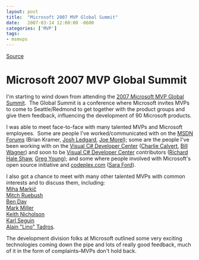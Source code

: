 ```yaml
---
layout: post
title:  "Microsoft 2007 MVP Global Summit"
date:   2007-03-14 12:00:00 -0600
categories: ['MVP']
tags:
- msmvps
---
```

[Source](http://blogs.msmvps.com/peterritchie/2007/03/15/microsoft-2007-mvp-global-summit/ "Permalink to Microsoft 2007 MVP Global Summit")

# Microsoft 2007 MVP Global Summit

I'm starting to wind down from attending the [2007 Microsoft MVP Global Summit][1].  The Global Summit is a conference where Microsoft invites MVPs to come to Seattle/Redmond to get together with the product groups and give them feedback, influencing the development of 90 Microsoft products.

I was able to meet face-to-face with many talented MVPs and Microsoft employees.  Some are people I've worked/communicated with on the [MSDN Forums][2] (Brian Kramer, [Josh Ledgard][3], [Joe Morel][3]); some are the people I've been working with on the [Visual C# Developer Center][4] ([Charlie Calvert][5], [Bill Wagner][6]) and soon to be [Visual C# Developer Center][4] contributors ([Richard Hale Shaw][7], [Greg Young][8]); and some where people involved with Microsoft's open source initiative and [codeplex.com][9] ([Sara Ford][10]).

I also got a chance to meet with many other talented MVPs with common interests and to discuss them, including:  
[Miha Markič][11]  
[Mitch Ruebush  
Ben Day][12]  
[Mark Miller  
Keith Nicholson][13]  
[Karl Seguin][14]  
[Alain "Lino" Tadros][15].

The development division folks at Microsoft outlined some very exciting technologies coming down the pipe and lots of really good feedback, much of it in the form of complaints–MVPs don't hold back.

[1]: https://mvp.support.microsoft.com/mvpsummit
[2]: http://forums.microsoft.com/msdn/
[3]: http://blogs.msdn.com/jledgard/
[4]: http://msdn.microsoft.com/vcsharp/
[5]: http://blogs.msdn.com/charlie/
[6]: http://www.srtsolutions.com/public/blog/20574
[7]: http://www.richardhaleshawgroup.com/blog/
[8]: http://codebetter.com/blogs/gregyoung/
[9]: http://www.codeplex.com/
[10]: http://blogs.msdn.com/saraford/
[11]: http://cs.rthand.com/blogs/blog_with_righthand/
[12]: http://www.mitchruebush.net/mitchblog/
[13]: http://www.doitwith.net/
[14]: http://codebetter.com/blogs/karlseguin/
[15]: http://www.falafel.com/

